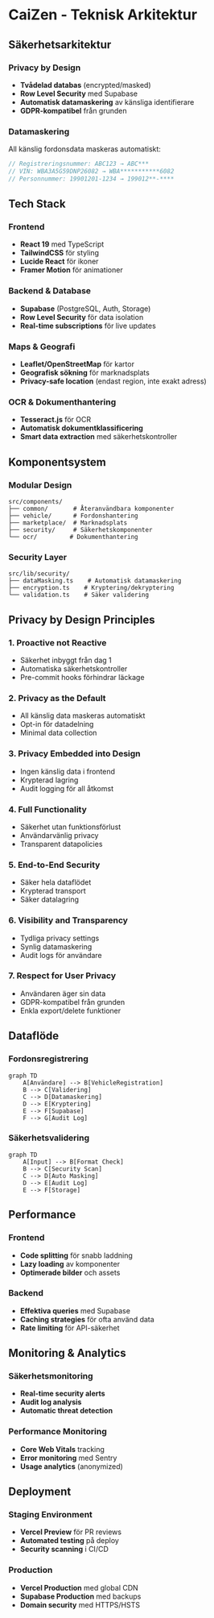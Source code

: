 # CaiZen - Teknisk Arkitektur

## Säkerhetsarkitektur

### Privacy by Design

- **Tvådelad databas** (encrypted/masked)
- **Row Level Security** med Supabase
- **Automatisk datamaskering** av känsliga identifierare
- **GDPR-kompatibel** från grunden

### Datamaskering

All känslig fordonsdata maskeras automatiskt:

```typescript
// Registreringsnummer: ABC123 → ABC***
// VIN: WBA3A5G59DNP26082 → WBA***********6082
// Personnummer: 19901201-1234 → 199012**-****
```

## Tech Stack

### Frontend

- **React 19** med TypeScript
- **TailwindCSS** för styling
- **Lucide React** för ikoner
- **Framer Motion** för animationer

### Backend & Database

- **Supabase** (PostgreSQL, Auth, Storage)
- **Row Level Security** för data isolation
- **Real-time subscriptions** för live updates

### Maps & Geografi

- **Leaflet/OpenStreetMap** för kartor
- **Geografisk sökning** för marknadsplats
- **Privacy-safe location** (endast region, inte exakt adress)

### OCR & Dokumenthantering

- **Tesseract.js** för OCR
- **Automatisk dokumentklassificering**
- **Smart data extraction** med säkerhetskontroller

## Komponentsystem

### Modular Design

```
src/components/
├── common/       # Återanvändbara komponenter
├── vehicle/      # Fordonshantering
├── marketplace/  # Marknadsplats
├── security/     # Säkerhetskomponenter
└── ocr/         # Dokumenthantering
```

### Security Layer

```
src/lib/security/
├── dataMasking.ts    # Automatisk datamaskering
├── encryption.ts    # Kryptering/dekryptering
└── validation.ts    # Säker validering
```

## Privacy by Design Principles

### 1. Proactive not Reactive

- Säkerhet inbyggt från dag 1
- Automatiska säkerhetskontroller
- Pre-commit hooks förhindrar läckage

### 2. Privacy as the Default

- All känslig data maskeras automatiskt
- Opt-in för datadelning
- Minimal data collection

### 3. Privacy Embedded into Design

- Ingen känslig data i frontend
- Krypterad lagring
- Audit logging för all åtkomst

### 4. Full Functionality

- Säkerhet utan funktionsförlust
- Användarvänlig privacy
- Transparent datapolicies

### 5. End-to-End Security

- Säker hela dataflödet
- Krypterad transport
- Säker datalagring

### 6. Visibility and Transparency

- Tydliga privacy settings
- Synlig datamaskering
- Audit logs för användare

### 7. Respect for User Privacy

- Användaren äger sin data
- GDPR-kompatibel från grunden
- Enkla export/delete funktioner

## Dataflöde

### Fordonsregistrering

```mermaid
graph TD
    A[Användare] --> B[VehicleRegistration]
    B --> C[Validering]
    C --> D[Datamaskering]
    D --> E[Kryptering]
    E --> F[Supabase]
    F --> G[Audit Log]
```

### Säkerhetsvalidering

```mermaid
graph TD
    A[Input] --> B[Format Check]
    B --> C[Security Scan]
    C --> D[Auto Masking]
    D --> E[Audit Log]
    E --> F[Storage]
```

## Performance

### Frontend

- **Code splitting** för snabb laddning
- **Lazy loading** av komponenter
- **Optimerade bilder** och assets

### Backend

- **Effektiva queries** med Supabase
- **Caching strategies** för ofta använd data
- **Rate limiting** för API-säkerhet

## Monitoring & Analytics

### Säkerhetsmonitoring

- **Real-time security alerts**
- **Audit log analysis**
- **Automatic threat detection**

### Performance Monitoring

- **Core Web Vitals** tracking
- **Error monitoring** med Sentry
- **Usage analytics** (anonymized)

## Deployment

### Staging Environment

- **Vercel Preview** för PR reviews
- **Automated testing** på deploy
- **Security scanning** i CI/CD

### Production

- **Vercel Production** med global CDN
- **Supabase Production** med backups
- **Domain security** med HTTPS/HSTS
